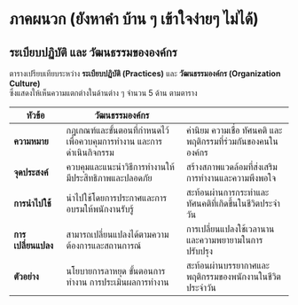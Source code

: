 # ภาคผนวก (ยังหาคำ บ้าน ๆ เข้าใจง่ายๆ ไม่ได้)
## ระเบียบปฏิบัติ และ วัฒนธรรมขององค์กร

ตารางเปรียบเทียบระหว่าง **ระเบียบปฏิบัติ (Practices)** และ **วัฒนธรรมองค์กร (Organization Culture)**  
ซึ่งแสดงให้เห็นความแตกต่างในด้านต่าง ๆ จำนวน 5 ด้าน ตามตาราง

<table>
    <tr>
      <th>หัวข้อ</th>
      <thระเบียบปฏิบัติ></th>
      <th>วัฒนธรรมองค์กร</th>
    </tr>
  </thead>
  <tbody>
    <tr>
      <td><b>ความหมาย</b></td>
      <td>กฎเกณฑ์และขั้นตอนที่กำหนดไว้เพื่อควบคุมการทำงาน และการดำเนินกิจกรรม</td>
      <td>ค่านิยม ความเชื่อ ทัศนคติ และพฤติกรรมที่ร่วมกันของคนในองค์กร</td>
    </tr>
    <tr>
      <td><b>จุดประสงค์</b></td>
      <td>ควบคุมและแนะนำวิธีการทำงานให้มีประสิทธิภาพและปลอดภัย</td>
      <td>สร้างสภาพแวดล้อมที่ส่งเสริมการทำงานและความพึงพอใจ</td>
    </tr>
    <tr>
      <td><b>การนำไปใช้</b></td>
      <td>นำไปใช้โดยการประกาศและการอบรมให้พนักงานรับรู้</td>
      <td>สะท้อนผ่านการกระทำและทัศนคติที่เกิดขึ้นในชีวิตประจำวัน</td>
    </tr>
    <tr>
      <td><b>การเปลี่ยนแปลง</b></td>
      <td>สามารถเปลี่ยนแปลงได้ตามความต้องการและสถานการณ์</td>
      <td>การเปลี่ยนแปลงใช้เวลานานและความพยายามในการปรับปรุง</td>
    </tr>
    <tr>
      <td><b>ตัวอย่าง</b></td>
      <td>นโยบายการลาหยุด ขั้นตอนการทำงาน การประเมินผลการทำงาน</td>
      <td>สะท้อนผ่านบรรยากาศและพฤติกรรมของพนักงานในชีวิตประจำวัน</td>
    </tr>
  </tbody>
</table>
